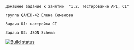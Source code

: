 ```Домашнее задание к занятию  "1.2. Тестирование API, CI"```

```группа QAMID-42 Елена Семенова```

```Задача №1: настройка CI ```

```Задача №2: JSON Schema```

[![Build status](https://ci.appveyor.com/api/projects/status/8u9d7b5lh5x80en0?svg=true)](https://ci.appveyor.com/project/SElena050622/gra2apici)
